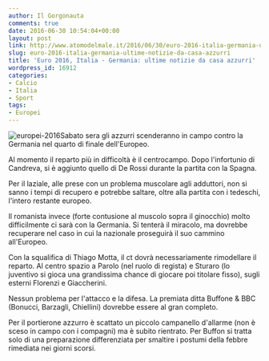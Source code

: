 ```yaml
---
author: Il Gorgonauta
comments: true
date: 2016-06-30 10:54:04+00:00
layout: post
link: http://www.atomodelmale.it/2016/06/30/euro-2016-italia-germania-ultime-notizie-da-casa-azzurri/
slug: euro-2016-italia-germania-ultime-notizie-da-casa-azzurri
title: 'Euro 2016, Italia - Germania: ultime notizie da casa azzurri'
wordpress_id: 16912
categories:
- Calcio
- Italia
- Sport
tags:
- Europei
---
```


![europei-2016](http://www.atomodelmale.it/wp-content/uploads/2016/06/europei-2016-300x169.jpg)Sabato sera gli azzurri scenderanno in campo contro la Germania nel quarto di finale dell'Europeo.

Al momento il reparto più in difficoltà è il centrocampo. Dopo l'infortunio di Candreva, si è aggiunto quello di De Rossi durante la partita con la Spagna.

Per il laziale, alle prese con un problema muscolare agli adduttori, non si sanno i tempi di recupero e potrebbe saltare, oltre alla partita con i tedeschi, l'intero restante europeo.


Il romanista invece (forte contusione al muscolo sopra il ginocchio) molto difficilmente ci sarà con la Germania. Si tenterà il miracolo, ma dovrebbe recuperare nel caso in cui la nazionale proseguirà il suo cammino all'Europeo.

Con la squalifica di Thiago Motta, il ct dovrà necessariamente rimodellare il reparto. Al centro spazio a Parolo (nel ruolo di regista) e Sturaro (lo juventivo si gioca una grandissima chance di giocare poi titolare fisso), sugli esterni Florenzi e Giaccherini.

Nessun problema per l'attacco e la difesa. La premiata ditta Buffone & BBC (Bonucci, Barzagli, Chiellini) dovrebbe essere al gran completo.

Per il portierone azzurro è scattato un piccolo campanello d'allarme (non è sceso in campo con i compagni) ma è subito rientrato. Per Buffon si tratta solo di una preparazione differenziata per smaltire i postumi della febbre rimediata nei giorni scorsi.
